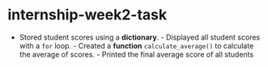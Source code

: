 # internship-week2-task
- Stored student scores using a **dictionary**.   - Displayed all student scores with a `for` loop.   - Created a **function** `calculate_average()` to calculate the average of scores.   - Printed the final average score of all students
